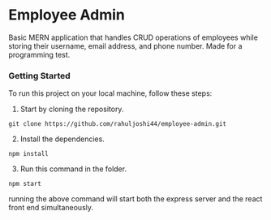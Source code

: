 # Employee Admin
Basic MERN application that handles CRUD operations of employees while storing their username, email address, and phone number. Made for a programming test.
### Getting Started
To run this project on your local machine, follow these steps:
1. Start by cloning the repository.
```
git clone https://github.com/rahuljoshi44/employee-admin.git
```
2. Install the dependencies.
```
npm install
```
3. Run this command in the folder.
```
npm start
```
running the above command will start both the express server and the react front end simultaneously.
